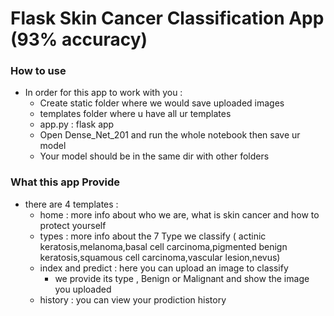 # Flask Skin Cancer Classification App (93% accuracy)


### How to use 

* In order for this app to work with you :
    - Create static folder where we would save uploaded images 
    - templates folder where u have all ur templates 
    - app.py : flask app 
    - Open Dense_Net_201 and run the whole notebook then save ur model
    - Your model should be in the same dir with other folders


### What this app Provide
* there are 4 templates : 
    - home : more info about who we are, what is skin cancer and how to protect yourself
    - types : more info about the 7 Type we classify ( actinic keratosis,melanoma,basal cell carcinoma,pigmented benign keratosis,squamous cell carcinoma,vascular lesion,nevus)
    - index and predict : here you can upload an image to classify 
        - we provide its type , Benign or Malignant and show the image you uploaded
    - history : you can view your prodiction history 